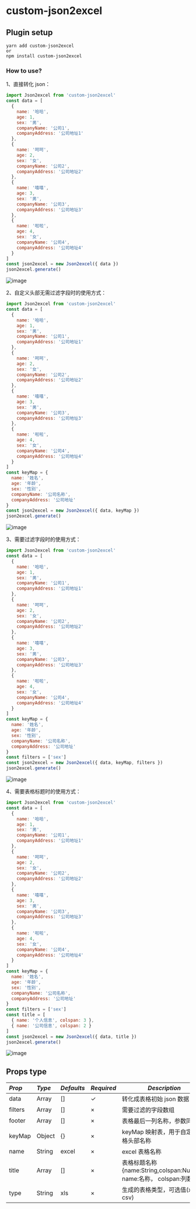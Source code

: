 # custom-json2excel

## Plugin setup

```
yarn add custom-json2excel
or
npm install custom-json2excel
```

### How to use?

1、直接转化 json：

```js
import Json2excel from 'custom-json2excel'
const data = [
  {
    name: '哈哈',
    age: 1,
    sex: '男',
    companyName: '公司1',
    companyAddress: '公司地址1'
  },
  {
    name: '呵呵',
    age: 2,
    sex: '女',
    companyName: '公司2',
    companyAddress: '公司地址2'
  },
  {
    name: '嘻嘻',
    age: 3,
    sex: '男',
    companyName: '公司3',
    companyAddress: '公司地址3'
  },
  {
    name: '啦啦',
    age: 4,
    sex: '女',
    companyName: '公司4',
    companyAddress: '公司地址4'
  }
]
const json2excel = new Json2excel({ data })
json2excel.generate()
```

![image](https://github.com/xxj95719/custom-json2excel/blob/master/images/noKepMap.png)

2、自定义头部无需过滤字段时的使用方式：

```js
import Json2excel from 'custom-json2excel'
const data = [
  {
    name: '哈哈',
    age: 1,
    sex: '男',
    companyName: '公司1',
    companyAddress: '公司地址1'
  },
  {
    name: '呵呵',
    age: 2,
    sex: '女',
    companyName: '公司2',
    companyAddress: '公司地址2'
  },
  {
    name: '嘻嘻',
    age: 3,
    sex: '男',
    companyName: '公司3',
    companyAddress: '公司地址3'
  },
  {
    name: '啦啦',
    age: 4,
    sex: '女',
    companyName: '公司4',
    companyAddress: '公司地址4'
  }
]
const keyMap = {
  name: '姓名',
  age: '年龄',
  sex: '性别',
  companyName: '公司名称',
  companyAddress: '公司地址'
}
const json2excel = new Json2excel({ data, keyMap })
json2excel.generate()
```

![image](https://github.com/xxj95719/custom-json2excel/blob/master/images/noTitle.png)

3、需要过滤字段时的使用方式：

```js
import Json2excel from 'custom-json2excel'
const data = [
  {
    name: '哈哈',
    age: 1,
    sex: '男',
    companyName: '公司1',
    companyAddress: '公司地址1'
  },
  {
    name: '呵呵',
    age: 2,
    sex: '女',
    companyName: '公司2',
    companyAddress: '公司地址2'
  },
  {
    name: '嘻嘻',
    age: 3,
    sex: '男',
    companyName: '公司3',
    companyAddress: '公司地址3'
  },
  {
    name: '啦啦',
    age: 4,
    sex: '女',
    companyName: '公司4',
    companyAddress: '公司地址4'
  }
]
const keyMap = {
  name: '姓名',
  age: '年龄',
  sex: '性别',
  companyName: '公司名称',
  companyAddress: '公司地址'
}
const filters = ['sex']
const json2excel = new Json2excel({ data, keyMap, filters })
json2excel.generate()
```

![image](https://github.com/xxj95719/custom-json2excel/blob/master/images/filter.png)

4、需要表格标题时的使用方式：

```js
import Json2excel from 'custom-json2excel'
const data = [
  {
    name: '哈哈',
    age: 1,
    sex: '男',
    companyName: '公司1',
    companyAddress: '公司地址1'
  },
  {
    name: '呵呵',
    age: 2,
    sex: '女',
    companyName: '公司2',
    companyAddress: '公司地址2'
  },
  {
    name: '嘻嘻',
    age: 3,
    sex: '男',
    companyName: '公司3',
    companyAddress: '公司地址3'
  },
  {
    name: '啦啦',
    age: 4,
    sex: '女',
    companyName: '公司4',
    companyAddress: '公司地址4'
  }
]
const keyMap = {
  name: '姓名',
  age: '年龄',
  sex: '性别',
  companyName: '公司名称',
  companyAddress: '公司地址'
}
const filters = ['sex']
const title = [
  { name: '个人信息', colspan: 3 },
  { name: '公司信息', colspan: 2 }
]
const json2excel = new Json2excel({ data, title })
json2excel.generate()
```

![image](https://github.com/xxj95719/custom-json2excel/blob/master/images/title.png)

## Props type

| _Prop_  | _Type_ | _Defaults_ | _Required_ | _Description_                                                      |
| :------ | :----- | :--------- | :--------- | ------------------------------------------------------------------ |
| data    | Array  | []         | ✓          | 转化成表格初始 json 数据                                           |
| filters | Array  | []         | ×          | 需要过滤的字段数组                                                 |
| footer  | Array  | []         | ×          | 表格最后一列名称，参数同 title                                     |
| keyMap  | Object | {}         | ×          | keyMap 映射表，用于自定义表格头部名称                              |
| name    | String | excel      | ×          | excel 表格名称                                                     |
| title   | Array  | []         | ×          | 表格标题名称 {name:String,colspan:Number} name:名称， colspan:列数 |
| type    | String | xls        | ×          | 生成的表格类型，可选值(xls、csv)                                   |
